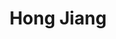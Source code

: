 ---
title: "Hong Jiang"
presenter_id: hong_jiang
position: Special Volunteer
start_date: 2005
end_date: 2006
email: 
phone: 
photo: 
status: former
layout: member 
---